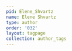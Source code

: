 ```yaml
---
pid: Elene_Shvartz
name: Elene Shvartz
type: author
order: '032'
layout: tagpage
collection: author_tags
---
```


